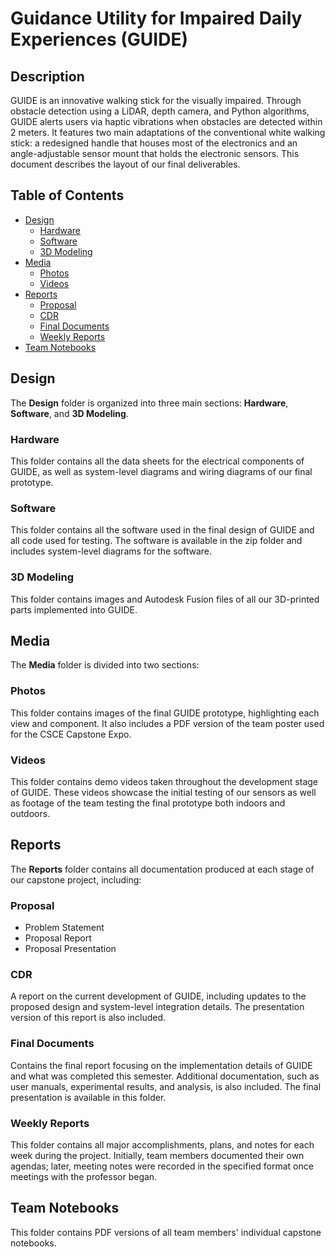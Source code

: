 # Guidance Utility for Impaired Daily Experiences (GUIDE)

## Description
GUIDE is an innovative walking stick for the visually impaired. Through obstacle detection using a LiDAR, depth camera, and Python algorithms, GUIDE alerts users via haptic vibrations when obstacles are detected within 2 meters. It features two main adaptations of the conventional white walking stick: a redesigned handle that houses most of the electronics and an angle-adjustable sensor mount that holds the electronic sensors. This document describes the layout of our final deliverables.

## Table of Contents
- [Design](#design)
  - [Hardware](#hardware)
  - [Software](#software)
  - [3D Modeling](#3d-modeling)
- [Media](#media)
  - [Photos](#photos)
  - [Videos](#videos)
- [Reports](#reports)
  - [Proposal](#proposal)
  - [CDR](#cdr)
  - [Final Documents](#final-documents)
  - [Weekly Reports](#weekly-reports)
- [Team Notebooks](#team-notebooks)

## Design
The **Design** folder is organized into three main sections: **Hardware**, **Software**, and **3D Modeling**.

### Hardware
This folder contains all the data sheets for the electrical components of GUIDE, as well as system-level diagrams and wiring diagrams of our final prototype.

### Software
This folder contains all the software used in the final design of GUIDE and all code used for testing. The software is available in the zip folder and includes system-level diagrams for the software.

### 3D Modeling
This folder contains images and Autodesk Fusion files of all our 3D-printed parts implemented into GUIDE.

## Media
The **Media** folder is divided into two sections:

### Photos
This folder contains images of the final GUIDE prototype, highlighting each view and component. It also includes a PDF version of the team poster used for the CSCE Capstone Expo.

### Videos
This folder contains demo videos taken throughout the development stage of GUIDE. These videos showcase the initial testing of our sensors as well as footage of the team testing the final prototype both indoors and outdoors.

## Reports
The **Reports** folder contains all documentation produced at each stage of our capstone project, including:

### Proposal
- Problem Statement
- Proposal Report
- Proposal Presentation

### CDR
A report on the current development of GUIDE, including updates to the proposed design and system-level integration details. The presentation version of this report is also included.

### Final Documents
Contains the final report focusing on the implementation details of GUIDE and what was completed this semester. Additional documentation, such as user manuals, experimental results, and analysis, is also included. The final presentation is available in this folder.

### Weekly Reports
This folder contains all major accomplishments, plans, and notes for each week during the project. Initially, team members documented their own agendas; later, meeting notes were recorded in the specified format once meetings with the professor began.

## Team Notebooks
This folder contains PDF versions of all team members' individual capstone notebooks.
